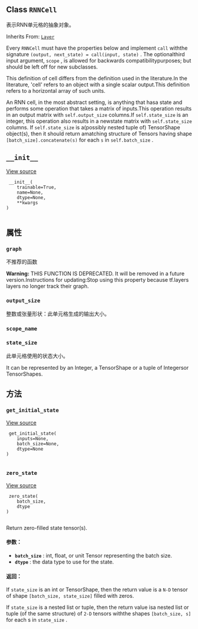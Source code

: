 

## Class  `RNNCell` 
表示RNN单元格的抽象对象。

Inherits From: [ `Layer` ](https://tensorflow.google.cn/api_docs/python/tf/compat/v1/layers/Layer)

Every  `RNNCell`  must have the properties below and implement  `call`  withthe signature  `(output, next_state) = call(input, state)` .  The optionalthird input argument,  `scope` , is allowed for backwards compatibilitypurposes; but should be left off for new subclasses.

This definition of cell differs from the definition used in the literature.In the literature, 'cell' refers to an object with a single scalar output.This definition refers to a horizontal array of such units.

An RNN cell, in the most abstract setting, is anything that hasa state and performs some operation that takes a matrix of inputs.This operation results in an output matrix with  `self.output_size`  columns.If  `self.state_size`  is an integer, this operation also results in a newstate matrix with  `self.state_size`  columns.  If  `self.state_size`  is a(possibly nested tuple of) TensorShape object(s), then it should return amatching structure of Tensors having shape  `[batch_size].concatenate(s)` for each  `s`  in  `self.batch_size` .

##  `__init__` 
[View source](https://github.com/tensorflow/tensorflow/blob/r2.0/tensorflow/python/ops/rnn_cell_impl.py#L205-L212)

```
 __init__(
    trainable=True,
    name=None,
    dtype=None,
    **kwargs
)
 
```

## 属性


###  `graph` 
不推荐的函数


**Warning:**  THIS FUNCTION IS DEPRECATED. It will be removed in a future version.Instructions for updating:Stop using this property because tf.layers layers no longer track their graph.


###  `output_size` 
整数或张量形状：此单元格生成的输出大小。

###  `scope_name` 


###  `state_size` 
此单元格使用的状态大小。

It can be represented by an Integer, a TensorShape or a tuple of Integersor TensorShapes.

## 方法


###  `get_initial_state` 
[View source](https://github.com/tensorflow/tensorflow/blob/r2.0/tensorflow/python/ops/rnn_cell_impl.py#L281-L309)

```
 get_initial_state(
    inputs=None,
    batch_size=None,
    dtype=None
)
 
```

###  `zero_state` 
[View source](https://github.com/tensorflow/tensorflow/blob/r2.0/tensorflow/python/ops/rnn_cell_impl.py#L311-L340)

```
 zero_state(
    batch_size,
    dtype
)
 
```

Return zero-filled state tensor(s).

#### 参数：
- **`batch_size`** : int, float, or unit Tensor representing the batch size.
- **`dtype`** : the data type to use for the state.


#### 返回：
If  `state_size`  is an int or TensorShape, then the return value is a `N-D`  tensor of shape  `[batch_size, state_size]`  filled with zeros.

If  `state_size`  is a nested list or tuple, then the return value isa nested list or tuple (of the same structure) of  `2-D`  tensors withthe shapes  `[batch_size, s]`  for each s in  `state_size` .

